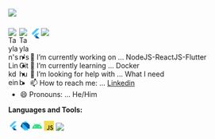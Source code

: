 <h2 align="left">
  <img src="https://readme-typing-svg.herokuapp.com/?lines=Hey+There!+👋;Here%27s+taylan+yildiz..;Nice+to+meet+you!&center=false&size=30">
</h2>


<img width="200px" src="https://user-images.githubusercontent.com/37551474/113611467-3a567d80-9657-11eb-862b-b07b4f105c6f.gif"/>
<a href="https://www.linkedin.com/in/taylan-y%C4%B1ld%C4%B1z-02225a158/">
  <img align="left" alt="Taylan's Linkdein" width="22px" src="https://user-images.githubusercontent.com/37551474/114523788-4b058580-9c4d-11eb-8111-ca9ef400287c.png" />
</a>
<a href="https://github.com/taylanyildiz">
  <img align="left" alt="Taylan's Github" width="22px" src="https://user-images.githubusercontent.com/37551474/114523941-76887000-9c4d-11eb-8204-512e1bc200f9.jpg" />
</a>
<a href="https://pub.dev/my-packages">
  <img align="left" alt="Taylan's Github" width="22px" src="https://raw.githubusercontent.com/github/explore/80688e429a7d4ef2fca1e82350fe8e3517d3494d/topics/flutter/flutter.png" />
</a>
<br/>
<br/>

- 🔭 I’m currently working on ... NodeJS-ReactJS-Flutter 
- 🌱 I’m currently learning ... Docker
- 🤔 I’m looking for help with ... What I need
- 📫 How to reach me: ... [Linkedin](https://www.linkedin.com/in/taylan-yıldız-02225a158)
- 😄 Pronouns: ... He/Him


**Languages and Tools:**  

<code><img height="20" src="https://raw.githubusercontent.com/github/explore/80688e429a7d4ef2fca1e82350fe8e3517d3494d/topics/flutter/flutter.png"></code>
<code><img height="20" src="https://raw.githubusercontent.com/github/explore/80688e429a7d4ef2fca1e82350fe8e3517d3494d/topics/dart/dart.png"></code>
<code><img height="20" src="https://raw.githubusercontent.com/github/explore/80688e429a7d4ef2fca1e82350fe8e3517d3494d/topics/android/android.png"></code>
<code><img height="20" src="https://raw.githubusercontent.com/github/explore/80688e429a7d4ef2fca1e82350fe8e3517d3494d/topics/javascript/javascript.png"></code> 
<code><img height="20" src="https://user-images.githubusercontent.com/37551474/121161924-1fbaa380-c856-11eb-82ff-8bcc2249b8b4.png"></code> 

